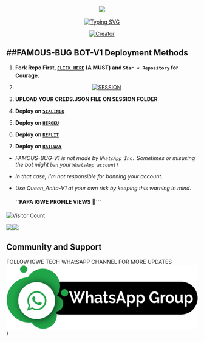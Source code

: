 </p>
<p align="center">
<img src="https://i.imgur.com/Uo6dmOY.jpeg"/>       
<p align="center">
  <a href="https://git.io/typing-svg"><img src="https://readme-typing-svg.demolab.com?font=EB+Garamond&weight=800&size=28&duration=4000&pause=1000&random=false&width=435&lines=+•★⃝ FAMOUS+BUG-+V1★⃝•;MULTI-DEVICE+WHATSAPP+BUG+BOT;DEVELOPED+BY+PAPA+IGWE;RELEASED+DATE+22%2F8%2F2024." alt="Typing SVG" /></a>
 </p>
<p align="center">
<a href="#"><img title="Creator" src="https://img.shields.io/badge/Creator-PAPA_IGWE-red.svg?style=for-the-badge&logo=github"></a>
</p>


##FAMOUS-BUG BOT-V1 Deployment Methods
---
1.  **Fork Repo First, [`CLICK HERE`](https://github.com/Papaigwe1234/FAMOUS-BUG/fork) (A MUST) and `Star ⭐ Repository` for Courage.**
2. <p align="center">
    <a href='https://replit.com/@deeceexxx01/DavidCyril-X-pair-1'target="_blank">
        <img alt='SESSION' src='https://img.shields.io/badge/Get%20Session%20ID-100000?style=for-the-badge&logo=scan&logoColor=white&labelColor=black&color=blue'/>
    </a>

3. **UPLOAD YOUR CREDS.JSON FILE ON SESSION FOLDER**

4. **Deploy on [`SCALINGO`](https://dashboard.scalingo.com)**

5. **Deploy on [`HEROKU`](https://dashboard.heroku.com)** 

6. **Deploy on [`REPLIT`](https://replit.com)** 

7. **Deploy on [`RAILWAY`](https://railway.com)**


- *FAMOUS-BUG-V1 is not made by `WhatsApp Inc.` Sometimes or misusing the bot might `ban` your `WhatsApp account!`*
- *In that case, I'm not responsible for banning your account.*
- *Use Queen_Anita-V1 at your own risk by keeping this warning in mind.*
  
  #### ``PAPA IGWE PROFILE VIEWS 🧚```
![Visitor Count](https://profile-counter.glitch.me/DeeCeeXxx/count.svg)

<a><img src='https://i.imgur.com/LyHic3i.gif'/></a><a><img src='https://i.imgur.com/LyHic3i.gif'/></a>

## Community and Support

FOLLOW IGWE TECH WHAtSAPP CHANNEL FOR MORE UPDATES
[![JOIN WHATSAPP GROUP](https://raw.githubusercontent.com/Neeraj-x0/Neeraj-x0/main/photos/suddidina-join-whatsapp.png)](https://whatsapp.com/channel/0029VartOqACMY0OUI2n350j))
